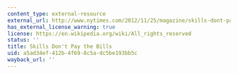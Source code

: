 ```yaml
---
content_type: external-resource
external_url: http://www.nytimes.com/2012/11/25/magazine/skills-dont-pay-the-bills.html
has_external_license_warning: true
license: https://en.wikipedia.org/wiki/All_rights_reserved
status: ''
title: Skills Don't Pay the Bills
uid: a5ad34ef-412b-4f69-8c5a-dc5be193bb5c
wayback_url: ''
---
```


